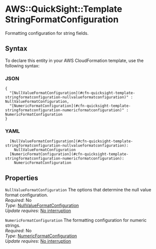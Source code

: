 # AWS::QuickSight::Template StringFormatConfiguration<a name="aws-properties-quicksight-template-stringformatconfiguration"></a>

Formatting configuration for string fields\.

## Syntax<a name="aws-properties-quicksight-template-stringformatconfiguration-syntax"></a>

To declare this entity in your AWS CloudFormation template, use the following syntax:

### JSON<a name="aws-properties-quicksight-template-stringformatconfiguration-syntax.json"></a>

```
{
  "[NullValueFormatConfiguration](#cfn-quicksight-template-stringformatconfiguration-nullvalueformatconfiguration)" : NullValueFormatConfiguration,
  "[NumericFormatConfiguration](#cfn-quicksight-template-stringformatconfiguration-numericformatconfiguration)" : NumericFormatConfiguration
}
```

### YAML<a name="aws-properties-quicksight-template-stringformatconfiguration-syntax.yaml"></a>

```
  [NullValueFormatConfiguration](#cfn-quicksight-template-stringformatconfiguration-nullvalueformatconfiguration):
    NullValueFormatConfiguration
  [NumericFormatConfiguration](#cfn-quicksight-template-stringformatconfiguration-numericformatconfiguration):
    NumericFormatConfiguration
```

## Properties<a name="aws-properties-quicksight-template-stringformatconfiguration-properties"></a>

`NullValueFormatConfiguration` <a name="cfn-quicksight-template-stringformatconfiguration-nullvalueformatconfiguration"></a>
The options that determine the null value format configuration\.  
_Required_: No  
_Type_: [NullValueFormatConfiguration](aws-properties-quicksight-template-nullvalueformatconfiguration.md)  
_Update requires_: [No interruption](https://docs.aws.amazon.com/AWSCloudFormation/latest/UserGuide/using-cfn-updating-stacks-update-behaviors.html#update-no-interrupt)

`NumericFormatConfiguration` <a name="cfn-quicksight-template-stringformatconfiguration-numericformatconfiguration"></a>
The formatting configuration for numeric strings\.  
_Required_: No  
_Type_: [NumericFormatConfiguration](aws-properties-quicksight-template-numericformatconfiguration.md)  
_Update requires_: [No interruption](https://docs.aws.amazon.com/AWSCloudFormation/latest/UserGuide/using-cfn-updating-stacks-update-behaviors.html#update-no-interrupt)
